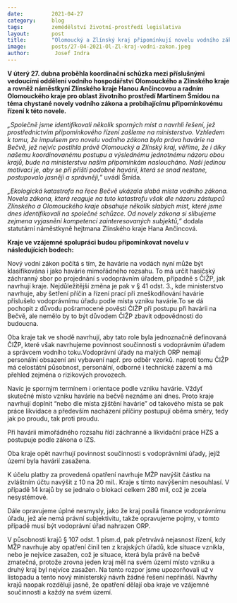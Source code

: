 ```yaml
---
date:         2021-04-27
category:     blog
tags:         zemědělství životní-prostředí legislativa
layout:       post
title:        "Olomoucký a Zlínský kraj připomínkují novelu vodního zákona"
image:        posts/27-04-2021-Ol-Zl-kraj-vodni-zakon.jpeg
author:        Josef Indra
---  
```


**V úterý 27. dubna proběhla koordinační schůzka mezi příslušnými vedoucími oddělení vodního hospodářství Olomouckého a Zlínského kraje a rovněž náměstkyní Zlínského kraje Hanou Ančincovou a radním Olomouckého kraje pro oblast životního prostředí Martinem Šmídou na téma chystané novely vodního zákona a probíhajícímu připomínkovému řízení k této novele.**

*„Společně jsme identifikovali několik sporných míst a navrhli řešení, jež prostřednictvím připomínkového řízení zašleme na ministerstvo. Vzhledem k tomu, že impulsem pro novelu vodního zákona byla práva havárie na Bečvě, jež nejvíc postihla právě Olomoucký a Zlínský kraj, věříme, že i díky našemu koordinovanému postupu a výslednému jednotnému názoru obou krajů, bude na ministerstvu našim připomínkám nasloucháno. Naší jedinou motivací je, aby se při příští podobné havárii, která se snad nestane, postupovalo jasněji a správněji,”* uvádí Šmída.

*„Ekologická katastrofa na řece Bečvě ukázala slabá místa vodního zákona. Novela zákona, která reaguje na tuto katastrofu však dle názoru zástupců Zlínského a Olomouckého kraje obsahuje několik slabých míst, které jsme dnes identifikovali na společné schůzce. Od novely zákona si slibujeme zejmena vyjasnění kompetencí zainteresovaných subjektů,”* dodala statutární náměstkyně hejtmana Zlínského kraje Hana Ančincová.

**Kraje ve vzájemné spolupráci budou připomínkovat novelu v následujících bodech:**

Nový vodní zákon počítá s tím, že havárie na vodách nyní může být klasifikována i jako havárie mimořádného rozsahu. To má určit hasičský záchranný sbor po projednání s vodoprávním úřadem, případně s ČIŽP, jak navrhují kraje. Nejdůležitější změna je pak v § 41 odst. 3., kde ministerstvo navrhuje, aby šetření příčin a řízení prací při zneškodňování havárie příslušelo vodoprávnímu úřadu podle místa vzniku havárie.To se dá pochopit z důvodu pošramocené pověsti ČIŽP při postupu při havárii na Bečvě, ale nemělo by to být důvodem ČIŽP zbavit odpovědnosti do budoucna.

Oba kraje tak ve shodě navrhují, aby tato role byla jednoznačně definovaná ČIŽP, které však navrhujeme povinnost součinnosti s vodoprávním úřadem a správcem vodního toku.Vodoprávní úřady na malých ORP nemají personální obsazení ani vybavení např. pro odběr vzorků. naproti tomu ČIŽP má celostátní působnost, personální, odborné i technické zázemí a má přehled zejména o rizikových provozech.

Navíc je sporným termínem i orientace podle vzniku havárie. Vždyť skutečné místo vzniku havárie na bečvě neznáme ani dnes. Proto kraje navrhují doplnit “nebo dle místa zjištění havárie” od takového místa se pak práce likvidace a především nacházení příčiny postupují oběma směry, tedy jak po proudu, tak proti proudu.

Při havárii mimořádného rozsahu řídí záchranné a likvidační práce HZS a postupuje podle zákona o IZS.

Oba kraje opět navrhují povinnost součinnosti s vodoprávními úřady, jejíž území byla havárií zasažena.

K účelu platby za provedená opatření navrhuje MŽP navýšit částku na zvláštním účtu navýšit z 10 na 20 mil.. Kraje s tímto navýšením nesouhlasí. V případě 14 krajů by se jednalo o blokaci celkem 280 mil, což je zcela nesystémové.

Dále opravujeme úplné nesmysly, jako že kraj posílá finance vodoprávnímu úřadu, jež ale nemá právní subjektivitu, takže opravujeme pojmy, v tomto případě musí být vodoprávní úřad nahrazen ORP.

V působnosti krajů § 107 odst. 1 písm.d, pak přetrvává nejasnost řízení, kdy MŽP navrhuje aby opatření činil ten z krajských úřadů, kde situace vznikla, nebo je nejvíce zasažen, což je situace, která byla právě na bečvě zmatečná, protože zrovna jeden kraj měl na svém území místo vzniku a druhý kraj byl nejvíce zasažen. Na tento rozpor jsme upozorňovali už v listopadu a tento nový ministerský návrh žádné řešení nepřináší. Návrhy krajů naopak rozdělují jasně, že opatření dělají oba kraje ve vzájemné součinnosti a každý na svém území.
